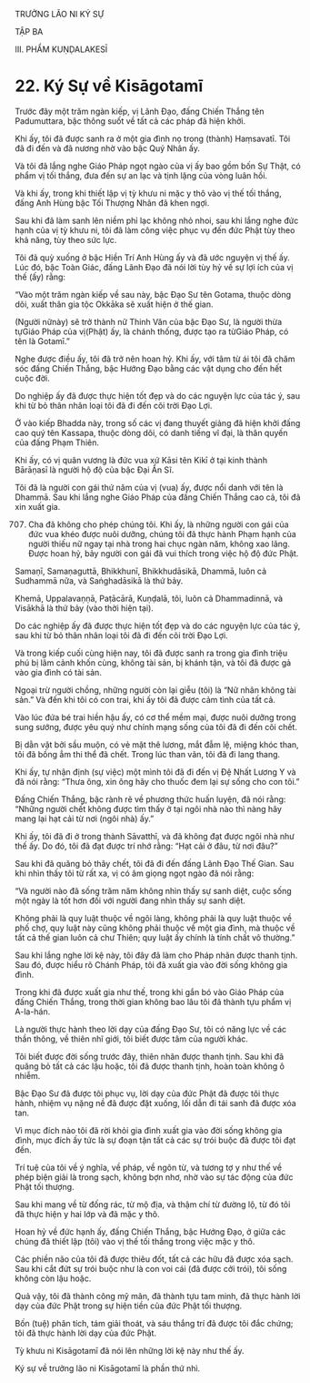 TRƯỞNG LÃO NI KÝ SỰ

TẬP BA

III. PHẨM KUṆḌALAKESĪ

# 22. Ký Sự về Kisāgotamī

Trước đây một trăm ngàn kiếp, vị Lãnh Đạo, đấng Chiến Thắng tên Padumuttara, bậc thông suốt về tất cả các pháp đã hiện khởi.

Khi ấy, tôi đã được sanh ra ở một gia đình nọ trong (thành) Haṃsavatī. Tôi đã đi đến và đã nương nhờ vào bậc Quý Nhân ấy.

Và tôi đã lắng nghe Giáo Pháp ngọt ngào của vị ấy bao gồm bốn Sự Thật, có phẩm vị tối thắng, đưa đến sự an lạc và tịnh lặng của vòng luân hồi.

Và khi ấy, trong khi thiết lập vị tỳ khưu ni mặc y thô vào vị thế tối thắng, đấng Anh Hùng bậc Tối Thượng Nhân đã khen ngợi.

Sau khi đã làm sanh lên niềm phỉ lạc không nhỏ nhoi, sau khi lắng nghe đức hạnh của vị tỳ khưu ni, tôi đã làm công việc phục vụ đến đức Phật tùy theo khả năng, tùy theo sức lực.

Tôi đã quỳ xuống ở bậc Hiền Trí Anh Hùng ấy và đã ước nguyện vị thế ấy. Lúc đó, bậc Toàn Giác, đấng Lãnh Đạo đã nói lời tùy hỷ về sự lợi ích của vị thế (ấy) rằng:

“Vào một trăm ngàn kiếp về sau này, bậc Đạo Sư tên Gotama, thuộc dòng dõi, xuất thân gia tộc Okkāka sẽ xuất hiện ở thế gian.

(Người nữnày) sẽ trở thành nữ Thinh Văn của bậc Đạo Sư, là người thừa tựGiáo Pháp của vị(Phật) ấy, là chánh thống, được tạo ra từGiáo Pháp, có tên là Gotamī.”

Nghe được điều ấy, tôi đã trở nên hoan hỷ. Khi ấy, với tâm từ ái tôi đã chăm sóc đấng Chiến Thắng, bậc Hướng Đạo bằng các vật dụng cho đến hết cuộc đời.

Do nghiệp ấy đã được thực hiện tốt đẹp và do các nguyện lực của tác ý, sau khi từ bỏ thân nhân loại tôi đã đi đến cõi trời Đạo Lợi.

Ở vào kiếp Bhadda này, trong số các vị đang thuyết giảng đã hiện khởi đấng cao quý tên Kassapa, thuộc dòng dõi, có danh tiếng vĩ đại, là thân quyến của đấng Phạm Thiên.

Khi ấy, có vị quân vương là đức vua xứ Kāsi tên Kikī ở tại kinh thành Bārāṇasī là người hộ độ của bậc Đại Ẩn Sĩ.

Tôi đã là người con gái thứ năm của vị (vua) ấy, được nổi danh với tên là Dhammā. Sau khi lắng nghe Giáo Pháp của đấng Chiến Thắng cao cả, tôi đã xin xuất gia.

707. Cha đã không cho phép chúng tôi. Khi ấy, là những người con gái của đức vua khéo được nuôi dưỡng, chúng tôi đã thực hành Phạm hạnh của người thiếu nữ ngay tại nhà trong hai chục ngàn năm, không xao lãng. Được hoan hỷ, bảy người con gái đã vui thích trong việc hộ độ đức Phật.

Samaṇī, Samaṇaguttā, Bhikkhunī, Bhikkhudāsikā, Dhammā, luôn cả Sudhammā nữa, và Saṅghadāsikā là thứ bảy.

Khemā, Uppalavaṇṇā, Paṭācārā, Kuṇḍalā, tôi, luôn cả Dhammadinnā, và Visākhā là thứ bảy (vào thời hiện tại).

Do các nghiệp ấy đã được thực hiện tốt đẹp và do các nguyện lực của tác ý, sau khi từ bỏ thân nhân loại tôi đã đi đến cõi trời Đạo Lợi.

Và trong kiếp cuối cùng hiện nay, tôi đã được sanh ra trong gia đình triệu phú bị lâm cảnh khốn cùng, không tài sản, bị khánh tận, và tôi đã được gả vào gia đình có tài sản.

Ngoại trừ người chồng, những người còn lại giễu (tôi) là “Nữ nhân không tài sản.” Và đến khi tôi có con trai, khi ấy tôi đã được cảm tình của tất cả.

Vào lúc đứa bé trai hiền hậu ấy, có cơ thể mềm mại, được nuôi dưỡng trong sung sướng, được yêu quý như chính mạng sống của tôi đã đi đến cõi chết.

Bị dằn vặt bởi sầu muộn, có vẻ mặt thê lương, mắt đẫm lệ, miệng khóc than, tôi đã bồng ẳm thi thể đã chết. Trong lúc than vãn, tôi đã đi lang thang.

Khi ấy, tự nhận định (sự việc) một mình tôi đã đi đến vị Đệ Nhất Lương Y và đã nói rằng: “Thưa ông, xin ông hãy cho thuốc đem lại sự sống cho con tôi.”

Đấng Chiến Thắng, bậc rành rẽ về phương thức huấn luyện, đã nói rằng: “Những người chết không được tìm thấy ở tại ngôi nhà nào thì nàng hãy mang lại hạt cải từ nơi (ngôi nhà) ấy.”

Khi ấy, tôi đã đi ở trong thành Sāvatthī, và đã không đạt được ngôi nhà như thế ấy. Do đó, tôi đã đạt được trí nhớ rằng: “Hạt cải ở đâu, từ nơi đâu?”

Sau khi đã quăng bỏ thây chết, tôi đã đi đến đấng Lãnh Đạo Thế Gian. Sau khi nhìn thấy tôi từ rất xa, vị có âm giọng ngọt ngào đã nói rằng:

“Và người nào đã sống trăm năm không nhìn thấy sự sanh diệt, cuộc sống một ngày là tốt hơn đối với người đang nhìn thấy sự sanh diệt.

Không phải là quy luật thuộc về ngôi làng, không phải là quy luật thuộc về phố chợ, quy luật này cũng không phải thuộc về một gia đình, mà thuộc về tất cả thế gian luôn cả chư Thiên; quy luật ấy chính là tính chất vô thường.”

Sau khi lắng nghe lời kệ này, tôi đây đã làm cho Pháp nhãn được thanh tịnh. Sau đó, được hiểu rõ Chánh Pháp, tôi đã xuất gia vào đời sống không gia đình.

Trong khi đã được xuất gia như thế, trong khi gắn bó vào Giáo Pháp của đấng Chiến Thắng, trong thời gian không bao lâu tôi đã thành tựu phẩm vị A-la-hán.

Là người thực hành theo lời dạy của đấng Đạo Sư, tôi có năng lực về các thần thông, về thiên nhĩ giới, tôi biết được tâm của người khác.

Tôi biết được đời sống trước đây, thiên nhãn được thanh tịnh. Sau khi đã quăng bỏ tất cả các lậu hoặc, tôi đã được thanh tịnh, hoàn toàn không ô nhiễm.

Bậc Đạo Sư đã được tôi phục vụ, lời dạy của đức Phật đã được tôi thực hành, nhiệm vụ nặng nề đã được đặt xuống, lối dẫn đi tái sanh đã được xóa tan.

Vì mục đích nào tôi đã rời khỏi gia đình xuất gia vào đời sống không gia đình, mục đích ấy tức là sự đoạn tận tất cả các sự trói buộc đã được tôi đạt đến.

Trí tuệ của tôi về ý nghĩa, về pháp, về ngôn từ, và tương tợ y như thế về phép biện giải là trong sạch, không bợn nhơ, nhờ vào sự tác động của đức Phật tối thượng.

Sau khi mang về từ đống rác, từ mộ địa, và thậm chí từ đường lộ, từ đó tôi đã thực hiện y hai lớp và đã mặc y thô.

Hoan hỷ về đức hạnh ấy, đấng Chiến Thắng, bậc Hướng Đạo, ở giữa các chúng đã thiết lập (tôi) vào vị thế tối thắng trong việc mặc y thô.

Các phiền não của tôi đã được thiêu đốt, tất cả các hữu đã được xóa sạch. Sau khi cắt đứt sự trói buộc như là con voi cái (đã được cởi trói), tôi sống không còn lậu hoặc.

Quả vậy, tôi đã thành công mỹ mãn, đã thành tựu tam minh, đã thực hành lời dạy của đức Phật trong sự hiện tiền của đức Phật tối thượng.

Bốn (tuệ) phân tích, tám giải thoát, và sáu thắng trí đã được tôi đắc chứng; tôi đã thực hành lời dạy của đức Phật.

Tỳ khưu ni Kisāgotamī đã nói lên những lời kệ này như thế ấy.

Ký sự về trưởng lão ni Kisāgotamī là phần thứ nhì.
